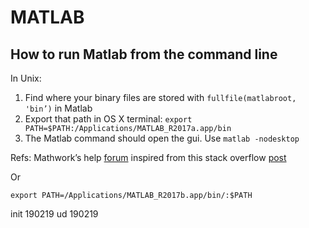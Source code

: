 MATLAB
=======

How to run Matlab from the command line
---------

In Unix: 
1. Find where your binary files are stored with `fullfile(matlabroot, 'bin’)` in Matlab
2. Export that path in OS X terminal: `export PATH=$PATH:/Applications/MATLAB_R2017a.app/bin` 
3. The Matlab command should open the gui. Use  `matlab -nodesktop` 



Refs: 
Mathwork’s help [forum](https://www.mathworks.com/matlabcentral/answers/16407-can-i-use-matlab-from-the-terminal-command-line-in-os-x)
inspired from this stack overflow [post](https://stackoverflow.com/questions/6657005/matlab-running-an-m-file-from-command-line)

Or 

`export PATH=/Applications/MATLAB_R2017b.app/bin/:$PATH`


init 190219
ud   190219
